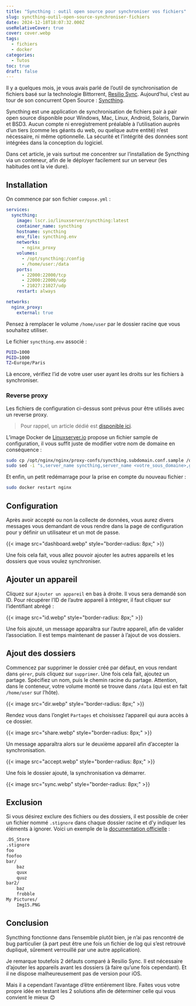 ```yaml
---
title: "Syncthing : outil open source pour synchroniser vos fichiers"
slug: syncthing-outil-open-source-synchroniser-fichiers
date: 2024-12-18T18:07:32.000Z
useRelativeCover: true
cover: cover.webp
tags:
  - fichiers
  - docker
categories:
  - Tutos
toc: true
draft: false
---
```


Il y a quelques mois, je vous avais parlé de l’outil de synchronisation de fichiers basé sur la technologie Bittorrent, [Resilio Sync](/posts/synchroniser-ses-fichiers-avec-resilio-sync/). Aujourd’hui, c’est au tour de son concurrent Open Source : [Syncthing](https://syncthing.net/).

Syncthing est une application de synchronisation de fichiers pair à pair open source disponible pour Windows, Mac, Linux, Android, Solaris, Darwin et BSD3. Aucun compte ni enregistrement préalable à l’utilisation auprès d’un tiers (comme les géants du web, ou quelque autre entité) n’est nécessaire, ni même optionnelle. La sécurité et l’intégrité des données sont intégrées dans la conception du logiciel.

Dans cet article, je vais surtout me concentrer sur l’installation de Syncthing via un conteneur, afin de le déployer facilement sur un serveur (les habitudes ont la vie dure).

## Installation

On commence par son fichier `compose.yml` :

```yml
services:
  syncthing:
    image: lscr.io/linuxserver/syncthing:latest
    container_name: syncthing
    hostname: syncthing
    env_file: syncthing.env
    networks:
      - nginx_proxy
    volumes:
      - /opt/syncthing:/config
      - /home/user:/data
    ports:
      - 22000:22000/tcp
      - 22000:22000/udp
      - 21027:21027/udp
    restart: always

networks:
  nginx_proxy:
    external: true
```

Pensez à remplacer le volume `/home/user` par le dossier racine que vous souhaitez utiliser.

Le fichier `syncthing.env` associé :

```bash
PUID=1000
PGID=1000
TZ=Europe/Paris
```

Là encore, vérifiez l’id de votre user user ayant les droits sur les fichiers à synchroniser.

### Reverse proxy

Les fichiers de configuration ci-dessus sont prévus pour être utilisés avec un reverse proxy.

> Pour rappel, un article dédié est [disponible ici](/posts/reverse-proxy-nginx/).

L’image Docker de [Linuxserver.io](https://docs.linuxserver.io/general/swag/) propose un fichier sample de configuration, il vous suffit juste de modifier votre nom de domaine en conséquence :

```bash
sudo cp /opt/nginx/nginx/proxy-confs/syncthing.subdomain.conf.sample /opt/nginx/nginx/proxy-confs/syncthing.subdomain.conf
sudo sed -i "s,server_name syncthing,server_name <votre_sous_domaine>,g" /opt/nginx/nginx/proxy-confs/syncthing.subdomain.conf
```

Et enfin, un petit redémarrage pour la prise en compte du nouveau fichier :

```bash
sudo docker restart nginx
```

## Configuration

Après avoir accepté ou non la collecte de données, vous aurez divers messages vous demandant de vous rendre dans la page de configuration pour y définir un utilisateur et un mot de passe.

{{< image src="dashboard.webp" style="border-radius: 8px;" >}}

Une fois cela fait, vous allez pouvoir ajouter les autres appareils et les dossiers que vous voulez synchroniser.

## Ajouter un appareil 

Cliquez sur `Ajouter un appareil` en bas à droite. Il vous sera demandé son ID. Pour récupérer l’ID de l’autre appareil à intégrer, il faut cliquer sur l’identifiant abrégé :

{{< image src="id.webp" style="border-radius: 8px;" >}}

Une fois ajouté, un message apparaîtra sur l’autre appareil, afin de valider l’association. Il est temps maintenant de passer à l’ajout de vos dossiers.

## Ajout des dossiers

Commencez par supprimer le dossier créé par défaut, en vous rendant dans `gérer`, puis cliquez sur `supprimer`. Une fois cela fait, ajoutez un partage. Spécifiez un nom, puis le chemin racine du partage. Attention, dans le conteneur, votre volume monté se trouve dans `/data` (qui est en fait `/home/user` sur l’hôte).

{{< image src="dir.webp" style="border-radius: 8px;" >}}

Rendez vous dans l’onglet `Partages` et choisissez l’appareil qui aura accès à ce dossier.

{{< image src="share.webp" style="border-radius: 8px;" >}}

Un message apparaîtra alors sur le deuxième appareil afin d’accepter la synchronisation.

{{< image src="accept.webp" style="border-radius: 8px;" >}}

Une fois le dossier ajouté, la synchronisation va démarrer.

{{< image src="sync.webp" style="border-radius: 8px;" >}}

## Exclusion

Si vous désirez exclure des fichiers ou des dossiers, il est possible de créer un fichier nommé `.stignore` dans chaque dossier racine et d’y indiquer les éléments à ignorer. Voici un exemple de la [documentation officielle](https://docs.syncthing.net/users/ignoring.html) :

```txt
.DS_Store
.stignore
foo
foofoo
bar/
    baz
    quux
    quuz
bar2/
    baz
    frobble
My Pictures/
    Img15.PNG
```

## Conclusion

Syncthing fonctionne dans l’ensemble plutôt bien, je n’ai pas rencontré de bug particulier (à part peut être une fois un fichier de log qui s’est retrouvé dupliqué, sûrement verrouillé par une autre application).

Je remarque toutefois 2 défauts comparé à Resilio Sync. Il est nécessaire d’ajouter les appareils avant les dossiers (à faire qu’une fois cependant). Et il ne dispose malheureusement pas de version pour iOS.

Mais il a cependant l’avantage d’être entièrement libre. Faites vous votre propre idée en testant les 2 solutions afin de déterminer celle qui vous convient le mieux :blush:
